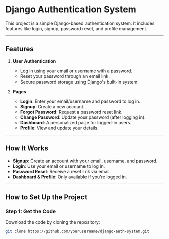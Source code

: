 # **Django Authentication System**

This project is a simple Django-based authentication system. It includes features like login, signup, password reset, and profile management.

---

## **Features**

1. **User Authentication**
   - Log in using your email or username with a password.
   - Reset your password through an email link.
   - Secure password storage using Django's built-in system.

2. **Pages**
   - **Login**: Enter your email/username and password to log in.
   - **Signup**: Create a new account.
   - **Forgot Password**: Request a password reset link.
   - **Change Password**: Update your password (after logging in).
   - **Dashboard**: A personalized page for logged-in users.
   - **Profile**: View and update your details.

---

## **How It Works**

- **Signup**: Create an account with your email, username, and password.
- **Login**: Use your email or username to log in.
- **Password Reset**: Receive a reset link via email.
- **Dashboard & Profile**: Only available if you're logged in.

---

## **How to Set Up the Project**

### **Step 1: Get the Code**
Download the code by cloning the repository:
```bash
git clone https://github.com/yourusername/django-auth-system.git
